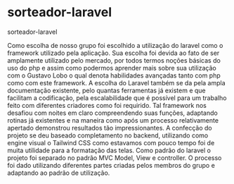 # sorteador-laravel
sorteador-laravel

  Como escolha de nosso grupo foi escolhido a utilização do laravel como o framework utilizado pela aplicação. Sua escolha foi devida ao fato de ser amplamente utilizado pelo mercado, por todos termos noções básicas do uso do php e assim como podermos aprender mais sobre sua utilização com o Gustavo Lobo o qual denota habilidades avançadas tanto com php como com este framework.
  A escolha do Laravel também se da pela ampla documentação existente, pelo quantas ferramentas já existem e que facilitam a codificação, pela escalabilidade que é possível para um trabalho feito com diferentes criadores como foi requirido. Tal framework nos desafiou com noites em claro compreendendo suas funções, adaptando rotinas já existentes e na maneira como após um processo relativamente apertado demonstrou resultados tão impressionantes.
  A confecção do projeto se deu baseado completamento no backend, utilizando como engine visual o Tailwind CSS como estavamos com pouco tempo foi de muita utilidade para a formatação das telas. Como padrão do laravel o projeto foi separado no padrão MVC Model, View e controller. O processo foi dado utilizando diferentes partes criadas pelos membros do grupo e adaptando ao padrão de utilização.
